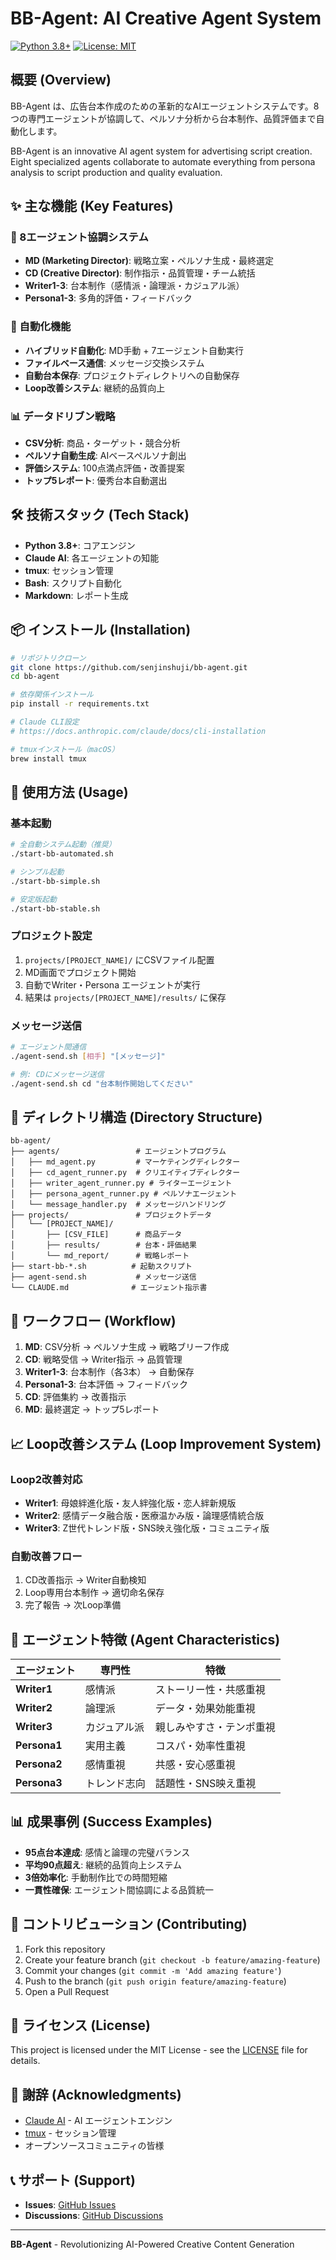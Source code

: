 # BB-Agent: AI Creative Agent System

[![Python 3.8+](https://img.shields.io/badge/python-3.8+-blue.svg)](https://www.python.org/downloads/)
[![License: MIT](https://img.shields.io/badge/License-MIT-yellow.svg)](https://opensource.org/licenses/MIT)

## 概要 (Overview)

BB-Agent は、広告台本作成のための革新的なAIエージェントシステムです。8つの専門エージェントが協調して、ペルソナ分析から台本制作、品質評価まで自動化します。

BB-Agent is an innovative AI agent system for advertising script creation. Eight specialized agents collaborate to automate everything from persona analysis to script production and quality evaluation.

## ✨ 主な機能 (Key Features)

### 🎯 8エージェント協調システム
- **MD (Marketing Director)**: 戦略立案・ペルソナ生成・最終選定
- **CD (Creative Director)**: 制作指示・品質管理・チーム統括  
- **Writer1-3**: 台本制作（感情派・論理派・カジュアル派）
- **Persona1-3**: 多角的評価・フィードバック

### 🚀 自動化機能
- **ハイブリッド自動化**: MD手動 + 7エージェント自動実行
- **ファイルベース通信**: メッセージ交換システム
- **自動台本保存**: プロジェクトディレクトリへの自動保存
- **Loop改善システム**: 継続的品質向上

### 📊 データドリブン戦略
- **CSV分析**: 商品・ターゲット・競合分析
- **ペルソナ自動生成**: AIベースペルソナ創出
- **評価システム**: 100点満点評価・改善提案
- **トップ5レポート**: 優秀台本自動選出

## 🛠️ 技術スタック (Tech Stack)

- **Python 3.8+**: コアエンジン
- **Claude AI**: 各エージェントの知能
- **tmux**: セッション管理
- **Bash**: スクリプト自動化
- **Markdown**: レポート生成

## 📦 インストール (Installation)

```bash
# リポジトリクローン
git clone https://github.com/senjinshuji/bb-agent.git
cd bb-agent

# 依存関係インストール
pip install -r requirements.txt

# Claude CLI設定
# https://docs.anthropic.com/claude/docs/cli-installation

# tmuxインストール（macOS）
brew install tmux
```

## 🚀 使用方法 (Usage)

### 基本起動
```bash
# 全自動システム起動（推奨）
./start-bb-automated.sh

# シンプル起動
./start-bb-simple.sh

# 安定版起動
./start-bb-stable.sh
```

### プロジェクト設定
1. `projects/[PROJECT_NAME]/` にCSVファイル配置
2. MD画面でプロジェクト開始
3. 自動でWriter・Persona エージェントが実行
4. 結果は `projects/[PROJECT_NAME]/results/` に保存

### メッセージ送信
```bash
# エージェント間通信
./agent-send.sh [相手] "[メッセージ]"

# 例: CDにメッセージ送信
./agent-send.sh cd "台本制作開始してください"
```

## 📁 ディレクトリ構造 (Directory Structure)

```
bb-agent/
├── agents/                 # エージェントプログラム
│   ├── md_agent.py         # マーケティングディレクター
│   ├── cd_agent_runner.py  # クリエイティブディレクター
│   ├── writer_agent_runner.py # ライターエージェント
│   ├── persona_agent_runner.py # ペルソナエージェント
│   └── message_handler.py  # メッセージハンドリング
├── projects/               # プロジェクトデータ
│   └── [PROJECT_NAME]/
│       ├── [CSV_FILE]      # 商品データ
│       ├── results/        # 台本・評価結果
│       └── md_report/      # 戦略レポート
├── start-bb-*.sh          # 起動スクリプト
├── agent-send.sh           # メッセージ送信
└── CLAUDE.md              # エージェント指示書
```

## 🔄 ワークフロー (Workflow)

1. **MD**: CSV分析 → ペルソナ生成 → 戦略ブリーフ作成
2. **CD**: 戦略受信 → Writer指示 → 品質管理
3. **Writer1-3**: 台本制作（各3本） → 自動保存
4. **Persona1-3**: 台本評価 → フィードバック
5. **CD**: 評価集約 → 改善指示
6. **MD**: 最終選定 → トップ5レポート

## 📈 Loop改善システム (Loop Improvement System)

### Loop2改善対応
- **Writer1**: 母娘絆進化版・友人絆強化版・恋人絆新規版
- **Writer2**: 感情データ融合版・医療温かみ版・論理感情統合版  
- **Writer3**: Z世代トレンド版・SNS映え強化版・コミュニティ版

### 自動改善フロー
1. CD改善指示 → Writer自動検知
2. Loop専用台本制作 → 適切命名保存
3. 完了報告 → 次Loop準備

## 🎯 エージェント特徴 (Agent Characteristics)

| エージェント | 専門性 | 特徴 |
|------------|--------|------|
| **Writer1** | 感情派 | ストーリー性・共感重視 |
| **Writer2** | 論理派 | データ・効果効能重視 |  
| **Writer3** | カジュアル派 | 親しみやすさ・テンポ重視 |
| **Persona1** | 実用主義 | コスパ・効率性重視 |
| **Persona2** | 感情重視 | 共感・安心感重視 |
| **Persona3** | トレンド志向 | 話題性・SNS映え重視 |

## 📊 成果事例 (Success Examples)

- **95点台本達成**: 感情と論理の完璧バランス
- **平均90点超え**: 継続的品質向上システム
- **3倍効率化**: 手動制作比での時間短縮
- **一貫性確保**: エージェント間協調による品質統一

## 🤝 コントリビューション (Contributing)

1. Fork this repository
2. Create your feature branch (`git checkout -b feature/amazing-feature`)
3. Commit your changes (`git commit -m 'Add amazing feature'`)
4. Push to the branch (`git push origin feature/amazing-feature`)
5. Open a Pull Request

## 📄 ライセンス (License)

This project is licensed under the MIT License - see the [LICENSE](LICENSE) file for details.

## 🙏 謝辞 (Acknowledgments)

- [Claude AI](https://www.anthropic.com/claude) - AI エージェントエンジン
- [tmux](https://github.com/tmux/tmux) - セッション管理
- オープンソースコミュニティの皆様

## 📞 サポート (Support)

- **Issues**: [GitHub Issues](https://github.com/senjinshuji/bb-agent/issues)
- **Discussions**: [GitHub Discussions](https://github.com/senjinshuji/bb-agent/discussions)

---

**BB-Agent** - Revolutionizing AI-Powered Creative Content Generation